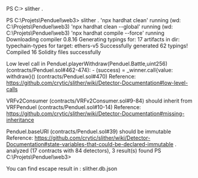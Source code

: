PS C:\> slither .

PS C:\Projets\Penduel\web3> slither . 
'npx hardhat clean' running (wd: C:\Projets\Penduel\web3)
'npx hardhat clean --global' running (wd: C:\Projets\Penduel\web3)
'npx hardhat compile --force' running
Downloading compiler 0.8.16
Generating typings for: 17 artifacts in dir: typechain-types for target: ethers-v5
Successfully generated 62 typings!
Compiled 16 Solidity files successfully


Low level call in Penduel.playerWithdraw(Penduel.Battle,uint256) (contracts/Penduel.sol#462-474):
        - (success) = _winner.call{value: withdraw}() (contracts/Penduel.sol#470)
Reference: https://github.com/crytic/slither/wiki/Detector-Documentation#low-level-calls

VRFv2Consumer (contracts/VRFv2Consumer.sol#9-84) should inherit from VRFPenduel (contracts/Penduel.sol#10-14)
Reference: https://github.com/crytic/slither/wiki/Detector-Documentation#missing-inheritance

Penduel.baseURI (contracts/Penduel.sol#39) should be immutable 
Reference: https://github.com/crytic/slither/wiki/Detector-Documentation#state-variables-that-could-be-declared-immutable
. analyzed (17 contracts with 84 detectors), 3 result(s) found
PS C:\Projets\Penduel\web3>



You can find escape result in : slither.db.json
